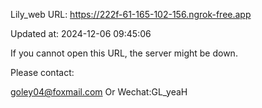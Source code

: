 Lily_web URL: https://222f-61-165-102-156.ngrok-free.app

Updated at: 2024-12-06 09:45:06

If you cannot open this URL, the server might be down.

Please contact: 

goley04@foxmail.com Or Wechat:GL_yeaH